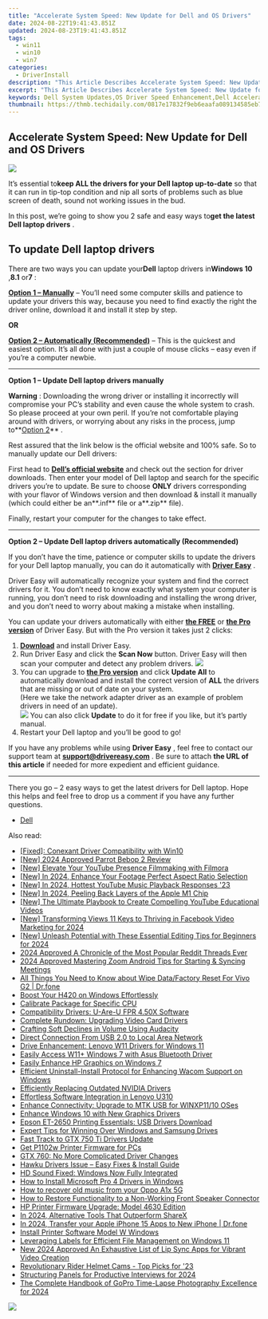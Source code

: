 ```yaml
---
title: "Accelerate System Speed: New Update for Dell and OS Drivers"
date: 2024-08-22T19:41:43.851Z
updated: 2024-08-23T19:41:43.851Z
tags:
  - win11
  - win10
  - win7
categories:
  - DriverInstall
description: "This Article Describes Accelerate System Speed: New Update for Dell and OS Drivers"
excerpt: "This Article Describes Accelerate System Speed: New Update for Dell and OS Drivers"
keywords: Dell System Updates,OS Driver Speed Enhancement,Dell Accelerate Performance Upgrade,OS Driver Update Release,Dell Latest System Drivers,OS Speed Enhancement Update,Dell Acceleration System Upgrade
thumbnail: https://thmb.techidaily.com/0817e17832f9eb6eaafa089134585eb7da7e6eb5282db756bf22aa798c8924ed.jpg
---
```


## Accelerate System Speed: New Update for Dell and OS Drivers

![](https://images.drivereasy.com/wp-content/uploads/2018/08/img_5b7a8e7292419.jpg)

 It’s essential to**keep ALL the drivers for your Dell laptop up-to-date** so that it can run in tip-top condition and nip all sorts of problems such as blue screen of death, sound not working issues in the bud.

 In this post, we’re going to show you 2 safe and easy ways to**get the latest Dell laptop drivers** .

## To update Dell laptop drivers

 There are two ways you can update your**Dell** laptop drivers in**Windows 10** ,**8.1** or**7** :

[**Option 1 – Manually**](#O1) – You’ll need some computer skills and patience to update your drivers this way, because you need to find exactly the right the driver online, download it and install it step by step.

**OR**

[**Option 2 – Automatically (Recommended)**](#O2) – This is the quickest and easiest option. It’s all done with just a couple of mouse clicks – easy even if you’re a computer newbie.

---

 **Option 1 – Update Dell laptop drivers manually**

**Warning** : Downloading the wrong driver or installing it incorrectly will compromise your PC’s stability and even cause the whole system to crash. So please proceed at your own peril. If you’re not comfortable playing around with drivers, or worrying about any risks in the process, jump to**[Option 2](#O2)** .

 Rest assured that the link below is the official website and 100% safe. So to manually update our Dell drivers:

 First head to **[Dell’s official website](https://shop-links.co/link/?exclusive=1&publisher_slug=itechdaily19598&url=https%3A%2F%2Fwww.dell.com%2Fen-us)** [](https://shop-links.co/link/?exclusive=1&publisher_slug=itechdaily19598&url=https%3A%2F%2Fwww.dell.com%2Fen-us) and check out the section for driver downloads. Then enter your model of Dell laptop and search for the specific drivers you’re to update. Be sure to choose **ONLY** drivers corresponding with your flavor of Windows version and then download & install it manually (which could either be an**.inf** file or a**.zip** file).

Finally, restart your computer for the changes to take effect.

---

 **Option 2 – Update Dell laptop drivers automatically (Recommended)**

 If you don’t have the time, patience or computer skills to update the  drivers for your Dell laptop manually, you can do it automatically with **[Driver Easy](https://tools.techidaily.com/drivereasy/download/)**  .

 Driver Easy will automatically recognize your system and find the correct drivers for it. You don’t need to know exactly what system your computer is running, you don’t need to risk downloading and installing the wrong driver, and you don’t need to worry about making a mistake when installing.

 You can update your drivers automatically with either **[the FREE](https://tools.techidaily.com/drivereasy/download/)**  or **[the Pro version](https://tools.techidaily.com/drivereasy/download/)**  of Driver Easy. But with the Pro version it takes just 2 clicks:

1. **[Download](https://tools.techidaily.com/drivereasy/download/)**  and install Driver Easy.
2. Run Driver Easy and click the **Scan Now** button. Driver Easy will then scan your computer and detect any problem drivers. ![](https://images.drivereasy.com/wp-content/uploads/2018/07/img_5b5aefd675a7c.jpg)
3. You can upgrade to **[the Pro version](https://tools.techidaily.com/drivereasy/download/)**  and click **Update All** to automatically download and install the correct version of **ALL**  the drivers that are missing or out of date on your system.  
 (Here we take the network adapter driver as an example of problem drivers in need of an update).  
![](https://images.drivereasy.com/wp-content/uploads/2018/07/img_5b5af0deb80ba.jpg) You can also click **Update**   to do it for free if you like, but it’s partly manual.
4. Restart your Dell laptop and you’ll be good to go!

 If you have any problems while using **Driver Easy** , feel free to contact our support team at **<support@drivereasy.com>** . Be sure to attach **the URL of this article** if needed for more expedient and efficient guidance.

---

 There you go – 2 easy ways to get the latest drivers for Dell laptop. Hope this helps and feel free to drop us a comment if you have any further questions.

* [Dell](https://tools.techidaily.com/drivereasy/download/)

<ins class="adsbygoogle"
     style="display:block"
     data-ad-format="autorelaxed"
     data-ad-client="ca-pub-7571918770474297"
     data-ad-slot="1223367746"></ins>



<ins class="adsbygoogle"
     style="display:block"
     data-ad-client="ca-pub-7571918770474297"
     data-ad-slot="8358498916"
     data-ad-format="auto"
     data-full-width-responsive="true"></ins>





<span class="atpl-alsoreadstyle">Also read:</span>
<div><ul>
<li><a href="https://driver-install.techidaily.com/fixed-conexant-driver-compatibility-with-win10/"><u>[Fixed]: Conexant Driver Compatibility with Win10</u></a></li>
<li><a href="https://fox-blue.techidaily.com/new-2024-approved-parrot-bebop-2-review/"><u>[New] 2024 Approved  Parrot Bebop 2 Review</u></a></li>
<li><a href="https://youtube-videos.techidaily.com/new-elevate-your-youtube-presence-filmmaking-with-filmora/"><u>[New] Elevate Your YouTube Presence  Filmmaking with Filmora</u></a></li>
<li><a href="https://fox-direct.techidaily.com/new-in-2024-enhance-your-footage-perfect-aspect-ratio-selection/"><u>[New] In 2024, Enhance Your Footage  Perfect Aspect Ratio Selection</u></a></li>
<li><a href="https://eaxpv-info.techidaily.com/new-in-2024-hottest-youtube-music-playback-responses-23/"><u>[New] In 2024, Hottest YouTube Music Playback Responses '23</u></a></li>
<li><a href="https://fox-http.techidaily.com/new-in-2024-peeling-back-layers-of-the-apple-m1-chip/"><u>[New] In 2024, Peeling Back Layers of the Apple M1 Chip</u></a></li>
<li><a href="https://facebook-video-share.techidaily.com/new-the-ultimate-playbook-to-create-compelling-youtube-educational-videos/"><u>[New] The Ultimate Playbook to Create Compelling YouTube Educational Videos</u></a></li>
<li><a href="https://facebook-videos.techidaily.com/new-transforming-views-11-keys-to-thriving-in-facebook-video-marketing-for-2024/"><u>[New] Transforming Views  11 Keys to Thriving in Facebook Video Marketing for 2024</u></a></li>
<li><a href="https://youtube-webster.techidaily.com/nleash-potential-with-these-essential-editing-tips-for-beginners-for-2024/"><u>[New] Unleash Potential with These Essential Editing Tips for Beginners for 2024</u></a></li>
<li><a href="https://extra-tips.techidaily.com/2024-approved-a-chronicle-of-the-most-popular-reddit-threads-ever/"><u>2024 Approved  A Chronicle of the Most Popular Reddit Threads Ever</u></a></li>
<li><a href="https://extra-approaches.techidaily.com/2024-approved-mastering-zoom-android-tips-for-starting-and-syncing-meetings/"><u>2024 Approved  Mastering Zoom  Android Tips for Starting & Syncing Meetings</u></a></li>
<li><a href="https://techidaily.com/all-things-you-need-to-know-about-wipe-datafactory-reset-for-vivo-g2-drfone-by-drfone-reset-android-reset-android/"><u>All Things You Need to Know about Wipe Data/Factory Reset For Vivo G2 | Dr.fone</u></a></li>
<li><a href="https://driver-install.techidaily.com/boost-your-h420-on-windows-effortlessly/"><u>Boost Your H420 on Windows Effortlessly</u></a></li>
<li><a href="https://driver-install.techidaily.com/calibrate-package-for-specific-cpu/"><u>Calibrate Package for Specific CPU</u></a></li>
<li><a href="https://driver-install.techidaily.com/compatibility-drivers-u-are-u-fpr-450x-software/"><u>Compatibility Drivers: U-Are-U FPR 4.50X Software</u></a></li>
<li><a href="https://driver-install.techidaily.com/complete-rundown-upgrading-video-card-drivers/"><u>Complete Rundown: Upgrading Video Card Drivers</u></a></li>
<li><a href="https://fox-helps.techidaily.com/crafting-soft-declines-in-volume-using-audacity/"><u>Crafting Soft Declines in Volume Using Audacity</u></a></li>
<li><a href="https://driver-install.techidaily.com/direct-connection-from-usb-20-to-local-area-network/"><u>Direct Connection From USB 2.0 to Local Area Network</u></a></li>
<li><a href="https://driver-install.techidaily.com/drive-enhancement-lenovo-w11-drivers-for-windows-11/"><u>Drive Enhancement: Lenovo W11 Drivers for Windows 11</u></a></li>
<li><a href="https://driver-install.techidaily.com/easily-access-w11plus-windows-7-with-asus-bluetooth-driver/"><u>Easily Access W11+ Windows 7 with Asus Bluetooth Driver</u></a></li>
<li><a href="https://driver-install.techidaily.com/easily-enhance-hp-graphics-on-windows-7/"><u>Easily Enhance HP Graphics on Windows 7</u></a></li>
<li><a href="https://driver-install.techidaily.com/efficient-uninstall-install-protocol-for-enhancing-wacom-support-on-windows/"><u>Efficient Uninstall-Install Protocol for Enhancing Wacom Support on Windows</u></a></li>
<li><a href="https://driver-install.techidaily.com/efficiently-replacing-outdated-nvidia-drivers/"><u>Efficiently Replacing Outdated NVIDIA Drivers</u></a></li>
<li><a href="https://driver-install.techidaily.com/effortless-software-integration-in-lenovo-u310/"><u>Effortless Software Integration in Lenovo U310</u></a></li>
<li><a href="https://driver-install.techidaily.com/enhance-connectivity-upgrade-to-mtk-usb-for-winxp1110-oses/"><u>Enhance Connectivity: Upgrade to MTK USB for WINXP11/10 OSes</u></a></li>
<li><a href="https://driver-install.techidaily.com/enhance-windows-10-with-new-graphics-drivers/"><u>Enhance Windows 10 with New Graphics Drivers</u></a></li>
<li><a href="https://driver-install.techidaily.com/epson-et-2650-printing-essentials-usb-drivers-download/"><u>Epson ET-2650 Printing Essentials: USB Drivers Download</u></a></li>
<li><a href="https://driver-install.techidaily.com/expert-tips-for-winning-over-windows-and-samsung-drives/"><u>Expert Tips for Winning Over Windows and Samsung Drives</u></a></li>
<li><a href="https://driver-install.techidaily.com/fast-track-to-gtx-750-ti-drivers-update/"><u>Fast Track to GTX 750 Ti Drivers Update</u></a></li>
<li><a href="https://driver-install.techidaily.com/get-p1102w-printer-firmware-for-pcs/"><u>Get P1102w Printer Firmware for PCs</u></a></li>
<li><a href="https://driver-install.techidaily.com/gtx-760-no-more-complicated-driver-changes/"><u>GTX 760: No More Complicated Driver Changes</u></a></li>
<li><a href="https://driver-install.techidaily.com/hawku-drivers-issue-easy-fixes-and-install-guide/"><u>Hawku Drivers Issue – Easy Fixes & Install Guide</u></a></li>
<li><a href="https://driver-install.techidaily.com/hd-sound-fixed-windows-now-fully-integrated/"><u>HD Sound Fixed: Windows Now Fully Integrated</u></a></li>
<li><a href="https://driver-install.techidaily.com/how-to-install-microsoft-pro-4-drivers-in-windows/"><u>How to Install Microsoft Pro 4 Drivers in Windows</u></a></li>
<li><a href="https://blog-min.techidaily.com/how-to-recover-old-music-from-your-oppo-a1x-5g-by-fonelab-android-recover-music/"><u>How to recover old music from your Oppo A1x 5G</u></a></li>
<li><a href="https://sound-issues.techidaily.com/how-to-restore-functionality-to-a-non-working-front-speaker-connector/"><u>How to Restore Functionality to a Non-Working Front Speaker Connector</u></a></li>
<li><a href="https://driver-install.techidaily.com/hp-printer-firmware-upgrade-model-4630-edition/"><u>HP Printer Firmware Upgrade: Model 4630 Edition</u></a></li>
<li><a href="https://screen-sharing-recording.techidaily.com/in-2024-alternative-tools-that-outperform-sharex/"><u>In 2024, Alternative Tools That Outperform ShareX</u></a></li>
<li><a href="https://iphone-transfer.techidaily.com/in-2024-transfer-your-apple-iphone-15-apps-to-new-iphone-drfone-by-drfone-transfer-from-ios/"><u>In 2024, Transfer your Apple iPhone 15 Apps to New iPhone | Dr.fone</u></a></li>
<li><a href="https://driver-install.techidaily.com/install-printer-software-model-w-windows/"><u>Install Printer Software Model W Windows</u></a></li>
<li><a href="https://windows11.techidaily.com/leveraging-labels-for-efficient-file-management-on-windows-11/"><u>Leveraging Labels for Efficient File Management on Windows 11</u></a></li>
<li><a href="https://ai-video.techidaily.com/new-2024-approved-an-exhaustive-list-of-lip-sync-apps-for-vibrant-video-creation/"><u>New 2024 Approved An Exhaustive List of Lip Sync Apps for Vibrant Video Creation</u></a></li>
<li><a href="https://extra-lessons.techidaily.com/revolutionary-rider-helmet-cams-top-picks-for-23/"><u>Revolutionary Rider Helmet Cams - Top Picks for '23</u></a></li>
<li><a href="https://some-guidance.techidaily.com/structuring-panels-for-productive-interviews-for-2024/"><u>Structuring Panels for Productive Interviews for 2024</u></a></li>
<li><a href="https://some-tips.techidaily.com/the-complete-handbook-of-gopro-time-lapse-photography-excellence-for-2024/"><u>The Complete Handbook of GoPro Time-Lapse Photography Excellence for 2024</u></a></li>
</ul></div>

<!-- affiliate ads begin -->
<a href="https://shop.systoolsgroup.com/affiliate.php?ACCOUNT=SYSTOOBY&AFFILIATE=108875&PATH=https%3A%2F%2Fwww.systoolsgroup.com%3FAFFILIATE%3D108875%26RESOURCE%3D%2BSysTools%2BOutlook%2BRecovery"><img src="https://www.systoolsgroup.com/box/outlook-recovery.png" border="0"></a>
<!-- affiliate ads end -->